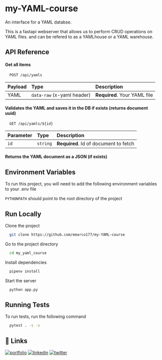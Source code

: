 
# my-YAML-course

An interface for a YAML databse.

This is a fastapi webserver that allows us to perform CRUD operations on YAML files.
and can be refered to as a YAMLhouse or a YAML warehouse.

## API Reference

#### Get all items

```http
  POST /api/yamls
```

| Payload | Type     | Description                |
| :-------- | :------- | :------------------------- |
|  YAML| `data-raw` (x-yaml header) | **Required**. Your YAML file |

#### Validates the YAML and saves it in the DB if exists (returns document uuid)

```http
  GET /api/yamls/${id}
```

| Parameter | Type     | Description                       |
| :-------- | :------- | :-------------------------------- |
| `id`      | `string` | **Required**. Id of document to fetch |

#### Returns the YAML document as a JSON (if exists)


## Environment Variables

To run this project, you will need to add the following environment variables to your .env file

`PYTHONPATH` should point to the root directory of the project


## Run Locally

Clone the project

```bash
  git clone https://github.com/emarco177/my-YAML-course
```

Go to the project directory

```bash
  cd my_yaml_course
```

Install dependencies

```bash
  pipenv install
```

Start the server

```bash
  python app.py
```


## Running Tests

To run tests, run the following command

```bash
  pytest . -s -v
```


## 🔗 Links
[![portfolio](https://img.shields.io/badge/my_portfolio-000?style=for-the-badge&logo=ko-fi&logoColor=white)](https://www.udemy.com/user/eden-marco/)
[![linkedin](https://img.shields.io/badge/linkedin-0A66C2?style=for-the-badge&logo=linkedin&logoColor=white)](https://www.linkedin.com/in/eden-marco)
[![twitter](https://img.shields.io/badge/twitter-1DA1F2?style=for-the-badge&logo=twitter&logoColor=white)](https://twitter.com/EdenEmarco177)



